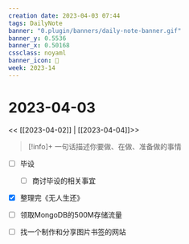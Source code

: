 ```yaml
---
creation date: 2023-04-03 07:44
tags: DailyNote
banner: "0.plugin/banners/daily-note-banner.gif"
banner_y: 0.5536
banner_x: 0.50168
cssclass: noyaml
banner_icon: 💌
week: 2023-14
---
```


# 2023-04-03

<< [[2023-04-02]] | [[2023-04-04]]>>


> [!info]+ 一句话描述你要做、在做、准备做的事情
> 



- [ ] 毕设
	- [ ] 商讨毕设的相关事宜
- [x] 整理完《无人生还》
- [ ] 领取MongoDB的500M存储流量
- [ ] 找一个制作和分享图片书签的网站




